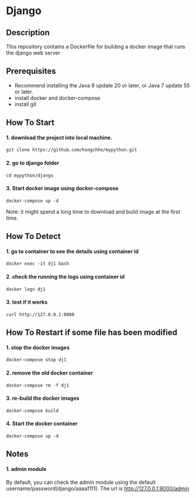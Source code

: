 Django
==================

Description
-----------
This repository contains a Dockerfile for building a docker image that runs the django web server


Prerequisites
-------------
* Recommend installing the Java 8 update 20 or later, or Java 7 update 55 or later.
* install docker and docker-compose
* install git

How To Start
-----
#### 1. download the project into local machine.
```
git clone https://github.com/hongchhe/mypython.git
```
#### 2. go to django folder
```
cd mypython/django
```
#### 3. Start docker image using docker-compose
```
docker-compose up -d
```
Note: it might spend a long time to download and build image at the first time.

How To Detect
-----
#### 1. go to container to see the details using container id
```
docker exec -it dj1 bash
```

#### 2. check the running the logs using container id
```
docker logs dj1
```
#### 3. test if it works
```
curl http://127.0.0.1:8000
```

How To Restart if some file has been modified
-----
#### 1. stop the docker images
```
docker-compose stop dj1
```
#### 2. remove the old docker container
```
docker-compose rm -f dj1
```
#### 3. re-build the docker images
```
docker-compose build
```
#### 4. Start the docker container
```
docker-compose up -d
```

Notes
-----
#### 1. admin module
By default, you can check the admin module using the default username/password(django/aaaa1111). The url is http://127.0.0.1:8000/admin


